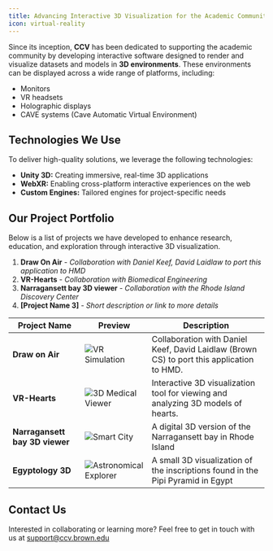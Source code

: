 ```yaml
---
title: Advancing Interactive 3D Visualization for the Academic Community
icon: virtual-reality
---
```


Since its inception, **CCV** has been dedicated to supporting the academic community by developing interactive software designed to render and visualize datasets and models in **3D environments**. These environments can be displayed across a wide range of platforms, including:

- Monitors  
- VR headsets  
- Holographic displays  
- CAVE systems (Cave Automatic Virtual Environment)  

## Technologies We Use
To deliver high-quality solutions, we leverage the following technologies:

- **Unity 3D:** Creating immersive, real-time 3D applications  
- **WebXR:** Enabling cross-platform interactive experiences on the web  
- **Custom Engines:** Tailored engines for project-specific needs  

## Our Project Portfolio
Below is a list of projects we have developed to enhance research, education, and exploration through interactive 3D visualization.

1. **Draw On Air** - *Collaboration with Daniel Keef, David Laidlaw to port this application to HMD*  
2. **VR-Hearts** - *Collaboration with Biomedical Engineering*  
3. **Narragansett bay 3D viewer** - *Collaboration with the Rhode Island Discovery Center*  
4. **[Project Name 3]** - *Short description or link to more details*  


| Project Name      | Preview                                        | Description                                                                                  |
|------------------|------------------------------------------------|----------------------------------------------------------------------------------------------|
| **Draw on Air** | ![VR Simulation](/content/images/3d-vr-projects/draw-on-air.gif) | Collaboration with Daniel Keef, David Laidlaw (Brown CS) to port this application to HMD. |
| **VR-Hearts** | ![3D Medical Viewer](/content/images/3d-vr-projects/vr-hearts.gif) | Interactive 3D visualization tool for viewing and analyzing 3D models of hearts.            |
| **Narragansett bay 3D viewer** | ![Smart City](/content/images/3d-vr-projects/narragensett-2.gif) | A digital 3D version of the Narragansett bay in Rhode Island  |
| **Egyptology 3D** | ![Astronomical Explorer](/content/images/3d-vr-projects/egyptology.gif) | A small 3D visualization of the inscriptions found in the Pipi Pyramid in Egypt |


## Contact Us
Interested in collaborating or learning more? Feel free to get in touch with us at support@ccv.brown.edu